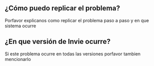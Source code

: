 ## ¿Cómo puedo replicar el problema?
Porfavor explicanos como replicar el problema paso a paso y en que sistema ocurre
## ¿En que versión de Invie ocurre?
Si este problema ocurre en todas las versiones porfavor tambien mencionarlo
